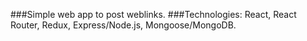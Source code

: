 ###Simple web app to post weblinks. 
###Technologies: 
React, React Router, Redux, Express/Node.js, Mongoose/MongoDB. 